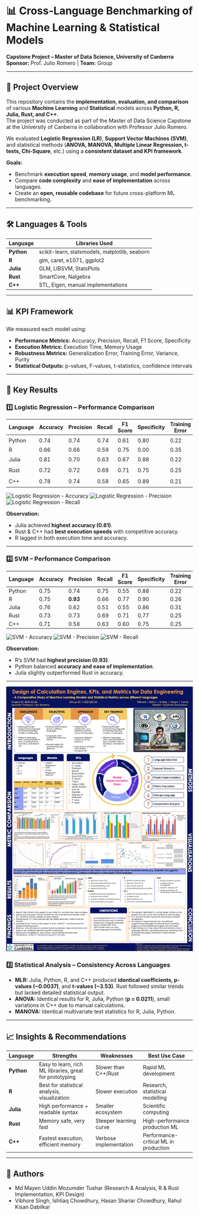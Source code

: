 # 📊 Cross-Language Benchmarking of Machine Learning & Statistical Models

**Capstone Project – Master of Data Science, University of Canberra**  
**Sponsor:** Prof. Julio Romero | **Team:** Group 

---

## 📌 Project Overview

This repository contains the **implementation, evaluation, and comparison** of various **Machine Learning** and **Statistical** models across **Python, R, Julia, Rust, and C++**.  
The project was conducted as part of the Master of Data Science Capstone at the University of Canberra in collaboration with Professor Julio Romero.

We evaluated **Logistic Regression (LR)**, **Support Vector Machines (SVM)**, and statistical methods (**ANOVA, MANOVA, Multiple Linear Regression, t-tests, Chi-Square**, etc.) using a **consistent dataset and KPI framework**.

**Goals:**
- Benchmark **execution speed**, **memory usage**, and **model performance**.
- Compare **code complexity** and **ease of implementation** across languages.
- Create an **open, reusable codebase** for future cross-platform ML benchmarking.

---

## 🛠 Languages & Tools

| Language | Libraries Used |
|----------|----------------|
| **Python** | scikit-learn, statsmodels, matplotlib, seaborn |
| **R** | glm, caret, e1071, ggplot2 |
| **Julia** | GLM, LIBSVM, StatsPlots |
| **Rust** | SmartCore, Nalgebra |
| **C++** | STL, Eigen, manual implementations |

---

## 📊 KPI Framework

We measured each model using:

- **Performance Metrics:** Accuracy, Precision, Recall, F1 Score, Specificity
- **Execution Metrics:** Execution Time, Memory Usage
- **Robustness Metrics:** Generalization Error, Training Error, Variance, Purity
- **Statistical Outputs:** p-values, F-values, t-statistics, confidence intervals

---

## 🚀 Key Results

### **1️⃣ Logistic Regression – Performance Comparison**

| Language | Accuracy | Precision | Recall | F1 Score | Specificity | Training Error | Execution Speed |
|----------|----------|-----------|--------|----------|-------------|----------------|-----------------|
| Python   | 0.74     | 0.74      | 0.74   | 0.61     | 0.80        | 0.22           | ⚡ Medium |
| R        | 0.66     | 0.66      | 0.59   | 0.75     | 0.00        | 0.35           | 🐢 Slow |
| Julia    | 0.81     | 0.70      | 0.63   | 0.67     | 0.88        | 0.22           | ⚡ Fast |
| Rust     | 0.72     | 0.72      | 0.69   | 0.71     | 0.75        | 0.25           | ⚡ Fastest |
| C++      | 0.78     | 0.74      | 0.58   | 0.65     | 0.89        | 0.21           | ⚡ Fastest |

![Logistic Regression - Accuracy](results/Logistic_Regression_Accuracy.png)
![Logistic Regression - Precision](results/Logistic_Regression_Precision.png)
![Logistic Regression - Recall](results/Logistic_Regression_Recall.png)

**Observation:**  
- Julia achieved **highest accuracy (0.81)**.  
- Rust & C++ had **best execution speeds** with competitive accuracy.  
- R lagged in both execution time and accuracy.

---

### **2️⃣ SVM – Performance Comparison**

| Language | Accuracy | Precision | Recall | F1 Score | Specificity | Training Error |
|----------|----------|-----------|--------|----------|-------------|----------------|
| Python   | 0.75     | 0.74      | 0.75   | 0.55     | 0.88        | 0.22 |
| R        | 0.75     | **0.93**  | 0.66   | 0.77     | 0.90        | 0.26 |
| Julia    | 0.76     | 0.62      | 0.51   | 0.55     | 0.86        | 0.31 |
| Rust     | 0.73     | 0.73      | 0.69   | 0.71     | 0.77        | 0.25 |
| C++      | 0.71     | 0.58      | 0.63   | 0.60     | 0.75        | 0.25 |

![SVM - Accuracy](results/SVM_Accuracy.png)
![SVM - Precision](results/SVM_Precision.png)
![SVM - Recall](results/SVM_Recall.png)

**Observation:**  
- R’s SVM had **highest precision (0.93)**.  
- Python balanced **accuracy and ease of implementation**.  
- Julia slightly outperformed Rust in accuracy.

---

![Poster](Poster.png)

### **3️⃣ Statistical Analysis – Consistency Across Languages**

- **MLR:** Julia, Python, R, and C++ produced **identical coefficients, p-values (~0.0037)**, and **t-values (~3.53)**. Rust followed similar trends but lacked detailed statistical output.
- **ANOVA:** Identical results for R, Julia, Python (**p = 0.0211**), small variations in C++ due to manual calculations.
- **MANOVA:** Identical multivariate test statistics for R, Julia, Python.

---

## 📈 Insights & Recommendations

| Language | Strengths | Weaknesses | Best Use Case |
|----------|-----------|------------|---------------|
| **Python** | Easy to learn, rich ML libraries, great for prototyping | Slower than C++/Rust | Rapid ML development |
| **R** | Best for statistical analysis, visualization | Slower execution | Research, statistical modelling |
| **Julia** | High performance + readable syntax | Smaller ecosystem | Scientific computing |
| **Rust** | Memory safe, very fast | Steeper learning curve | High-performance production ML |
| **C++** | Fastest execution, efficient memory | Verbose implementation | Performance-critical ML in production |

---

## 👥 Authors
- Md Mayen Uddin Mozumder Tushar (Research & Analysis, R & Rust Implementation, KPI Design)
- Vibhore Singh, Ishtiaq Chowdhury, Hasan Shariar Chowdhury, Rahul Kisan Dabilkar



